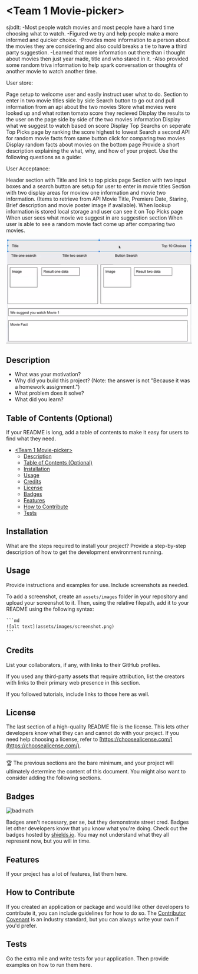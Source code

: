 # <Team 1 Movie-picker>


sjbdlt:
-Most people watch movies and most people have a hard time choosing what to watch.
-Figured we try and help people make a more informed and quicker choice.
-Provides more information to a person about the movies they are considering and also could breaks a tie to have a third party suggestion.
-Learned that more information out there than i thought about movies then just year made, title and who stared in it.
-Also provided some random triva information to help spark conversation or thoughts of another movie to watch another time.

User store:

Page setup to welcome user and easily instruct user what to do.
Section to enter in two movie titles side by side
Search button to go out and pull information from an api about the two movies
Store what movies were looked up and what rotten tomato score they recieved
Display the results to the user on the page side by side of the two movies information
Display what we suggest to watch based on score
Display Top Searchs on seperate Top Picks page by ranking the score highest to lowest
Search a second API for random movie facts from same button click for comparing two movies
Display random facts about movies on the bottom page
Provide a short description explaining the what, why, and how of your project. Use the following questions as a guide:

User Acceptance:

Header section with Title and link to top picks page
Section with two input boxes and a search button are setup for user to enter in movie titles
Section with two display areas for moview one information and movie two information. (Items to retrieve from API Movie Title, Premiere Date, Staring, Brief description and movie poster image if available).
When lookup information is stored local storage and user can see it on Top Picks page
When user sees what movie we suggest in are suggestion section
When user is able to see a random movie fact come up after comparing two movies.

![wireframe](/assets/images//Wireframe.png)

## Description

- What was your motivation?
- Why did you build this project? (Note: the answer is not "Because it was a homework assignment.")
- What problem does it solve?
- What did you learn?

## Table of Contents (Optional)

If your README is long, add a table of contents to make it easy for users to find what they need.

- [\<Team 1 Movie-picker\>](#team-1-movie-picker)
  - [Description](#description)
  - [Table of Contents (Optional)](#table-of-contents-optional)
  - [Installation](#installation)
  - [Usage](#usage)
  - [Credits](#credits)
  - [License](#license)
  - [Badges](#badges)
  - [Features](#features)
  - [How to Contribute](#how-to-contribute)
  - [Tests](#tests)

## Installation

What are the steps required to install your project? Provide a step-by-step description of how to get the development environment running.

## Usage

Provide instructions and examples for use. Include screenshots as needed.

To add a screenshot, create an `assets/images` folder in your repository and upload your screenshot to it. Then, using the relative filepath, add it to your README using the following syntax:

    ```md
    ![alt text](assets/images/screenshot.png)
    ```

## Credits

List your collaborators, if any, with links to their GitHub profiles.

If you used any third-party assets that require attribution, list the creators with links to their primary web presence in this section.

If you followed tutorials, include links to those here as well.

## License

The last section of a high-quality README file is the license. This lets other developers know what they can and cannot do with your project. If you need help choosing a license, refer to [https://choosealicense.com/](https://choosealicense.com/).

---

🏆 The previous sections are the bare minimum, and your project will ultimately determine the content of this document. You might also want to consider adding the following sections.

## Badges

![badmath](https://img.shields.io/github/languages/top/lernantino/badmath)

Badges aren't necessary, per se, but they demonstrate street cred. Badges let other developers know that you know what you're doing. Check out the badges hosted by [shields.io](https://shields.io/). You may not understand what they all represent now, but you will in time.

## Features

If your project has a lot of features, list them here.

## How to Contribute

If you created an application or package and would like other developers to contribute it, you can include guidelines for how to do so. The [Contributor Covenant](https://www.contributor-covenant.org/) is an industry standard, but you can always write your own if you'd prefer.

## Tests

Go the extra mile and write tests for your application. Then provide examples on how to run them here.
